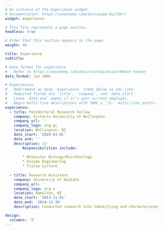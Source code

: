 ```yaml
---
# An instance of the Experience widget.
# Documentation: https://wowchemy.com/docs/page-builder/
widget: experience

# This file represents a page section.
headless: true

# Order that this section appears on the page.
weight: 40

title: Experience
subtitle:

# Date format for experience
#   Refer to https://wowchemy.com/docs/customization/#date-format
date_format: Jan 2006

# Experiences.
#   Add/remove as many `experience` items below as you like.
#   Required fields are `title`, `company`, and `date_start`.
#   Leave `date_end` empty if it's your current employer.
#   Begin multi-line descriptions with YAML's `|2-` multi-line prefix.
experience:
  - title: Postdoctoral Research Fellow
    company: Victoria University of Wellington
    company_url: ''
    company_logo: org-gc
    location: Wellington, NZ
    date_start: '2019-03-01'
    date_end: ''
    description: |2-
        Responsibilities include:
        
        * Molecular Biology/Microbiology
        * Enzyme Engineering
        * Tissue Culture
        
  - title: Research Assistant
    company: University of Waikato
    company_url: ''
    company_logo: org-x
    location: Hamilton, NZ
    date_start: '2013-11-01'
    date_end: '2014-12-30'
    description: Conducted research into identifying and characterizing *M. tuberculosis* virulence proteins.

design:
  columns: '2'
---
```

